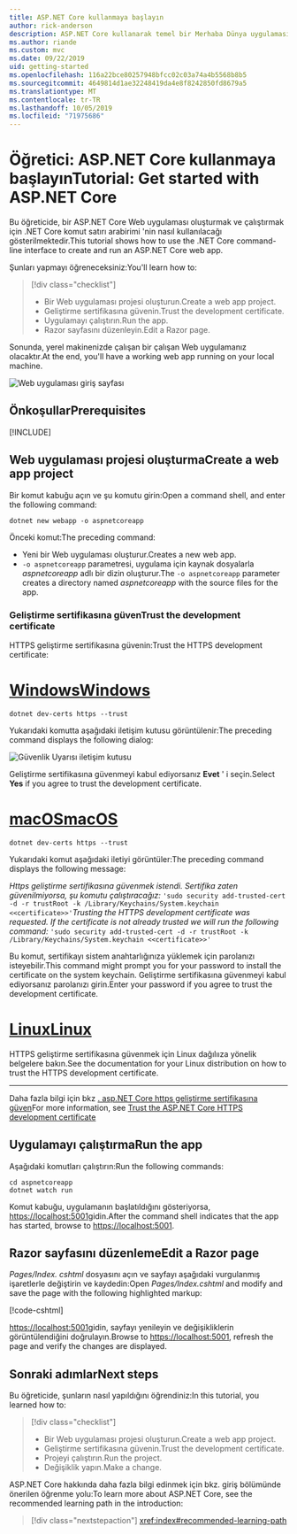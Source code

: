```yaml
---
title: ASP.NET Core kullanmaya başlayın
author: rick-anderson
description: ASP.NET Core kullanarak temel bir Merhaba Dünya uygulaması oluşturan ve çalıştıran kısa bir öğretici.
ms.author: riande
ms.custom: mvc
ms.date: 09/22/2019
uid: getting-started
ms.openlocfilehash: 116a22bce80257948bfcc02c03a74a4b5568b8b5
ms.sourcegitcommit: 4649814d1ae32248419da4e8f8242850fd8679a5
ms.translationtype: MT
ms.contentlocale: tr-TR
ms.lasthandoff: 10/05/2019
ms.locfileid: "71975686"
---
```

# <a name="tutorial-get-started-with-aspnet-core"></a><span data-ttu-id="bcf26-103">Öğretici: ASP.NET Core kullanmaya başlayın</span><span class="sxs-lookup"><span data-stu-id="bcf26-103">Tutorial: Get started with ASP.NET Core</span></span>

<span data-ttu-id="bcf26-104">Bu öğreticide, bir ASP.NET Core Web uygulaması oluşturmak ve çalıştırmak için .NET Core komut satırı arabirimi 'nin nasıl kullanılacağı gösterilmektedir.</span><span class="sxs-lookup"><span data-stu-id="bcf26-104">This tutorial shows how to use the .NET Core command-line interface to create and run an ASP.NET Core web app.</span></span>

<span data-ttu-id="bcf26-105">Şunları yapmayı öğreneceksiniz:</span><span class="sxs-lookup"><span data-stu-id="bcf26-105">You'll learn how to:</span></span>

> [!div class="checklist"]
> * <span data-ttu-id="bcf26-106">Bir Web uygulaması projesi oluşturun.</span><span class="sxs-lookup"><span data-stu-id="bcf26-106">Create a web app project.</span></span>
> * <span data-ttu-id="bcf26-107">Geliştirme sertifikasına güvenin.</span><span class="sxs-lookup"><span data-stu-id="bcf26-107">Trust the development certificate.</span></span>
> * <span data-ttu-id="bcf26-108">Uygulamayı çalıştırın.</span><span class="sxs-lookup"><span data-stu-id="bcf26-108">Run the app.</span></span>
> * <span data-ttu-id="bcf26-109">Razor sayfasını düzenleyin.</span><span class="sxs-lookup"><span data-stu-id="bcf26-109">Edit a Razor page.</span></span>

<span data-ttu-id="bcf26-110">Sonunda, yerel makinenizde çalışan bir çalışan Web uygulamanız olacaktır.</span><span class="sxs-lookup"><span data-stu-id="bcf26-110">At the end, you'll have a working web app running on your local machine.</span></span>

![Web uygulaması giriş sayfası](_static/home-page.png)

## <a name="prerequisites"></a><span data-ttu-id="bcf26-112">Önkoşullar</span><span class="sxs-lookup"><span data-stu-id="bcf26-112">Prerequisites</span></span>

[!INCLUDE[](~/includes/3.0-SDK.md)]

## <a name="create-a-web-app-project"></a><span data-ttu-id="bcf26-113">Web uygulaması projesi oluşturma</span><span class="sxs-lookup"><span data-stu-id="bcf26-113">Create a web app project</span></span>

<span data-ttu-id="bcf26-114">Bir komut kabuğu açın ve şu komutu girin:</span><span class="sxs-lookup"><span data-stu-id="bcf26-114">Open a command shell, and enter the following command:</span></span>

```dotnetcli
dotnet new webapp -o aspnetcoreapp
```

<span data-ttu-id="bcf26-115">Önceki komut:</span><span class="sxs-lookup"><span data-stu-id="bcf26-115">The preceding command:</span></span>

* <span data-ttu-id="bcf26-116">Yeni bir Web uygulaması oluşturur.</span><span class="sxs-lookup"><span data-stu-id="bcf26-116">Creates a new web app.</span></span>  
* <span data-ttu-id="bcf26-117">`-o aspnetcoreapp` parametresi, uygulama için kaynak dosyalarla *aspnetcoreapp* adlı bir dizin oluşturur.</span><span class="sxs-lookup"><span data-stu-id="bcf26-117">The `-o aspnetcoreapp` parameter creates a directory named *aspnetcoreapp* with the source files for the app.</span></span>

### <a name="trust-the-development-certificate"></a><span data-ttu-id="bcf26-118">Geliştirme sertifikasına güven</span><span class="sxs-lookup"><span data-stu-id="bcf26-118">Trust the development certificate</span></span>

<span data-ttu-id="bcf26-119">HTTPS geliştirme sertifikasına güvenin:</span><span class="sxs-lookup"><span data-stu-id="bcf26-119">Trust the HTTPS development certificate:</span></span>

# <a name="windowstabwindows"></a>[<span data-ttu-id="bcf26-120">Windows</span><span class="sxs-lookup"><span data-stu-id="bcf26-120">Windows</span></span>](#tab/windows)

```dotnetcli
dotnet dev-certs https --trust
```

<span data-ttu-id="bcf26-121">Yukarıdaki komutta aşağıdaki iletişim kutusu görüntülenir:</span><span class="sxs-lookup"><span data-stu-id="bcf26-121">The preceding command displays the following dialog:</span></span>

![Güvenlik Uyarısı iletişim kutusu](~/getting-started/_static/cert.png)

<span data-ttu-id="bcf26-123">Geliştirme sertifikasına güvenmeyi kabul ediyorsanız **Evet** ' i seçin.</span><span class="sxs-lookup"><span data-stu-id="bcf26-123">Select **Yes** if you agree to trust the development certificate.</span></span>

# <a name="macostabmacos"></a>[<span data-ttu-id="bcf26-124">macOS</span><span class="sxs-lookup"><span data-stu-id="bcf26-124">macOS</span></span>](#tab/macos)

```dotnetcli
dotnet dev-certs https --trust
```

<span data-ttu-id="bcf26-125">Yukarıdaki komut aşağıdaki iletiyi görüntüler:</span><span class="sxs-lookup"><span data-stu-id="bcf26-125">The preceding command displays the following message:</span></span>

<span data-ttu-id="bcf26-126">*Https geliştirme sertifikasına güvenmek istendi. Sertifika zaten güvenilmiyorsa, şu komutu çalıştıracağız:* `'sudo security add-trusted-cert -d -r trustRoot -k /Library/Keychains/System.keychain <<certificate>>'`</span><span class="sxs-lookup"><span data-stu-id="bcf26-126">*Trusting the HTTPS development certificate was requested. If the certificate is not already trusted we will run the following command:* `'sudo security add-trusted-cert -d -r trustRoot -k /Library/Keychains/System.keychain <<certificate>>'`</span></span>

<span data-ttu-id="bcf26-127">Bu komut, sertifikayı sistem anahtarlığınıza yüklemek için parolanızı isteyebilir.</span><span class="sxs-lookup"><span data-stu-id="bcf26-127">This command might prompt you for your password to install the certificate on the system keychain.</span></span> <span data-ttu-id="bcf26-128">Geliştirme sertifikasına güvenmeyi kabul ediyorsanız parolanızı girin.</span><span class="sxs-lookup"><span data-stu-id="bcf26-128">Enter your password if you agree to trust the development certificate.</span></span>

# <a name="linuxtablinux"></a>[<span data-ttu-id="bcf26-129">Linux</span><span class="sxs-lookup"><span data-stu-id="bcf26-129">Linux</span></span>](#tab/linux)

<span data-ttu-id="bcf26-130">HTTPS geliştirme sertifikasına güvenmek için Linux dağılııza yönelik belgelere bakın.</span><span class="sxs-lookup"><span data-stu-id="bcf26-130">See the documentation for your Linux distribution on how to trust the HTTPS development certificate.</span></span>

---

<span data-ttu-id="bcf26-131">Daha fazla bilgi için bkz [. asp.NET Core https geliştirme sertifikasına güven](xref:security/enforcing-ssl#trust-the-aspnet-core-https-development-certificate-on-windows-and-macos)</span><span class="sxs-lookup"><span data-stu-id="bcf26-131">For more information, see [Trust the ASP.NET Core HTTPS development certificate](xref:security/enforcing-ssl#trust-the-aspnet-core-https-development-certificate-on-windows-and-macos)</span></span>

## <a name="run-the-app"></a><span data-ttu-id="bcf26-132">Uygulamayı çalıştırma</span><span class="sxs-lookup"><span data-stu-id="bcf26-132">Run the app</span></span>

<span data-ttu-id="bcf26-133">Aşağıdaki komutları çalıştırın:</span><span class="sxs-lookup"><span data-stu-id="bcf26-133">Run the following commands:</span></span>

```dotnetcli
cd aspnetcoreapp
dotnet watch run
```

<span data-ttu-id="bcf26-134">Komut kabuğu, uygulamanın başlatıldığını gösteriyorsa, [https://localhost:5001](https://localhost:5001)gidin.</span><span class="sxs-lookup"><span data-stu-id="bcf26-134">After the command shell indicates that the app has started, browse to [https://localhost:5001](https://localhost:5001).</span></span>

## <a name="edit-a-razor-page"></a><span data-ttu-id="bcf26-135">Razor sayfasını düzenleme</span><span class="sxs-lookup"><span data-stu-id="bcf26-135">Edit a Razor page</span></span>

<span data-ttu-id="bcf26-136">*Pages/Index. cshtml* dosyasını açın ve sayfayı aşağıdaki vurgulanmış işaretlerle değiştirin ve kaydedin:</span><span class="sxs-lookup"><span data-stu-id="bcf26-136">Open *Pages/Index.cshtml* and modify and save the page with the following highlighted markup:</span></span>

[!code-cshtml[](sample/index.cshtml?highlight=9)]

<span data-ttu-id="bcf26-137">[https://localhost:5001](https://localhost:5001)gidin, sayfayı yenileyin ve değişikliklerin görüntülendiğini doğrulayın.</span><span class="sxs-lookup"><span data-stu-id="bcf26-137">Browse to [https://localhost:5001](https://localhost:5001), refresh the page and verify the changes are displayed.</span></span>

## <a name="next-steps"></a><span data-ttu-id="bcf26-138">Sonraki adımlar</span><span class="sxs-lookup"><span data-stu-id="bcf26-138">Next steps</span></span>

<span data-ttu-id="bcf26-139">Bu öğreticide, şunların nasıl yapıldığını öğrendiniz:</span><span class="sxs-lookup"><span data-stu-id="bcf26-139">In this tutorial, you learned how to:</span></span>

> [!div class="checklist"]
> * <span data-ttu-id="bcf26-140">Bir Web uygulaması projesi oluşturun.</span><span class="sxs-lookup"><span data-stu-id="bcf26-140">Create a web app project.</span></span>
> * <span data-ttu-id="bcf26-141">Geliştirme sertifikasına güvenin.</span><span class="sxs-lookup"><span data-stu-id="bcf26-141">Trust the development certificate.</span></span>
> * <span data-ttu-id="bcf26-142">Projeyi çalıştırın.</span><span class="sxs-lookup"><span data-stu-id="bcf26-142">Run the project.</span></span>
> * <span data-ttu-id="bcf26-143">Değişiklik yapın.</span><span class="sxs-lookup"><span data-stu-id="bcf26-143">Make a change.</span></span>

<span data-ttu-id="bcf26-144">ASP.NET Core hakkında daha fazla bilgi edinmek için bkz. giriş bölümünde önerilen öğrenme yolu:</span><span class="sxs-lookup"><span data-stu-id="bcf26-144">To learn more about ASP.NET Core, see the recommended learning path in the introduction:</span></span>

> [!div class="nextstepaction"]
> <xref:index#recommended-learning-path>
